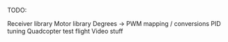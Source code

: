 TODO:

Receiver library
Motor library
Degrees -> PWM mapping / conversions
PID tuning
Quadcopter test flight
Video stuff